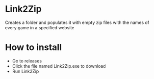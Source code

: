 # Link2Zip
Creates a folder and populates it with empty zip files with the names of every game in a specified website

# How to install
- Go to releases
- Click the file named Link2Zip.exe to download
- Run Link2Zip
